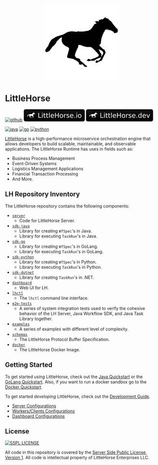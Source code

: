 <p align="center">
<img alt="LH" src="https://raw.githubusercontent.com/littlehorse-enterprises/littlehorse/master/docs/images/black-logo-500px.png" width="50%">
</p>

# LittleHorse

<a href="https://github.com/littlehorse-enterprises/littlehorse"><img alt="github" src="https://img.shields.io/badge/GitHub-blue?logo=github&logoColor=white"></a>
<a href="https://littlehorse.io/"><img alt="littlehorse.io" src="https://raw.githubusercontent.com/littlehorse-enterprises/littlehorse/master/docs/images/badge-littlehorse-io.svg"/></a>
<a href="https://littlehorse.dev/"><img alt="littlehorse.dev" src="https://raw.githubusercontent.com/littlehorse-enterprises/littlehorse/master/docs/images/badge-littlehorse-dev.svg"/></a>

<a href="https://central.sonatype.com/artifact/io.littlehorse/littlehorse-client"><img alt="java" src="https://img.shields.io/maven-central/v/io.littlehorse/littlehorse-client?logo=openjdk&logoColor=white&color=orange&label=java"></a>
<a href="https://github.com/littlehorse-enterprises/littlehorse/tags"><img alt="go" src="https://img.shields.io/github/v/tag/littlehorse-enterprises/littlehorse?logo=go&logoColor=white&color=00aed8&label=go"></a>
<a href="https://pypi.org/project/littlehorse-client/"><img alt="python" src="https://img.shields.io/pypi/v/littlehorse-client?logo=python&logoColor=white&color=success&label=python"></a>

[LittleHorse](https://littlehorse.dev) is a high-performance microservice orchestration engine that allows developers to build scalable, maintainable, and observable applications. The LittleHorse Runtime has uses in fields such as:

- Business Process Management
- Event-Driven Systems
- Logistics Management Applications
- Financial Transaction Processing
- And More.

## LH Repository Inventory

The LittleHorse repository contains the following components:

- [`server`](server)
    - Code for LittleHorse Server.
- [`sdk-java`](sdk-java)
    - Library for creating `WfSpec`'s in Java.
    - Library for executing `TaskRun`'s in Java.
- [`sdk-go`](sdk-go)
    - Library for creating `WfSpec`'s in GoLang.
    - Library for executing `TaskRun`'s in GoLang.
- [`sdk-python`](sdk-python)
    - Library for creating `WfSpec`'s in Python.
    - Library for executing `TaskRun`'s in Python.
- [`sdk-dotnet`](sdk-dotnet)
  - Library for creating `TaskRun`'s in .NET.
- [`dashboard`](dashboard)
  - Web UI for LH.
- [`lhctl`](lhctl)
    - The `lhctl` command line interface.
- [`e2e-tests`](e2e-tests)
    - A series of system integration tests used to verify the cohesive behavior of
    the LH Server, Java Workflow SDK, and Java Task Library together.
- [`examples`](examples)
    - A series of examples with different level of complexity.
- [`schemas`](schemas)
    - The LittleHorse Protocol Buffer Specification.
- [`docker`](docker)
    - The LittleHorse Docker Image.

## Getting Started

To get started *using* LittleHorse, check out the [Java Quickstart](docs/QUICKSTART_JAVA.md) or the [GoLang Quickstart](docs/QUICKSTART_GO.md). Also, if you want to run a docker sandbox go to the [Docker Quickstart](docs/QUICKSTART_DOCKER.md).

To get started *developing* LittleHorse, check out the [Development Guide](docs/DEVELOPING.md).

- [Server Configurations](docs/SERVER_CONFIGURATIONS.md)
- [Workers/Clients Configurations](docs/CLIENT_CONFIGURATIONS.md)
- [Dashboard Configurations](docs/DASHBOARD_CONFIGURATIONS.md)

## License

<a href="https://spdx.org/licenses/SSPL-1.0.html"><img alt="SSPL LICENSE" src="https://img.shields.io/badge/covered%20by-SSPL%201.0-blue"></a>

All code in this repository is covered by the [Server Side Public License, Version 1](https://spdx.org/licenses/SSPL-1.0.html). All code is intellectual property of LittleHorse Enterprises LLC.
